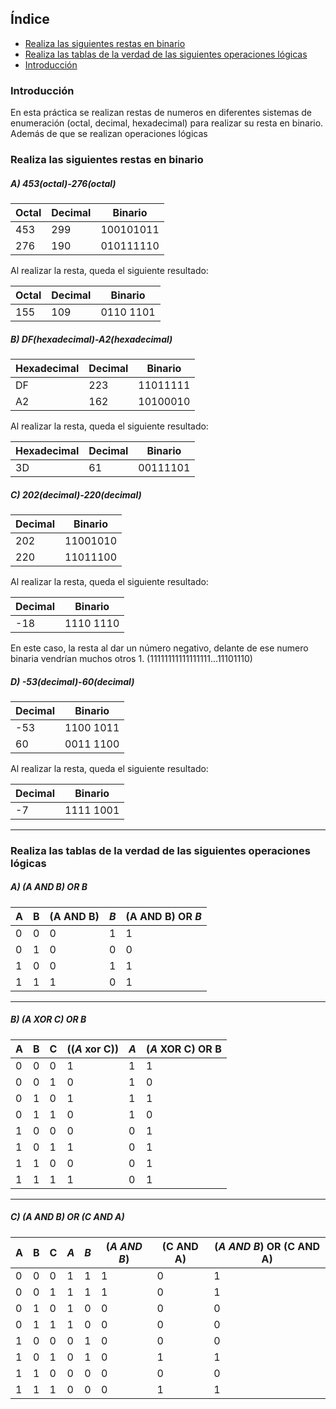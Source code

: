 ## Índice

- [Realiza las siguientes restas en binario](#realiza-las-siguientes-restas-en-binario)
- [Realiza las tablas de la verdad de las siguientes operaciones lógicas](#realiza-las-tablas-de-la-verdad-de-las-siguientes-operaciones-lógicas)
- [Introducción](#introducción)

### Introducción

En esta práctica se realizan restas de numeros en diferentes sistemas de enumeración (octal, decimal, hexadecimal) para realizar su resta en binario.
Además de que se realizan operaciones lógicas

### Realiza las siguientes restas en binario

##### A) 453(octal)-276(octal)

| Octal | Decimal | Binario   |
| ----- | ------- | --------- |
| 453   | 299     | 100101011 |
| 276   | 190     | 010111110 |

Al realizar la resta, queda el siguiente resultado:

| Octal | Decimal | Binario   |
| ----- | ------- | --------- |
| 155   | 109     | 0110 1101 |

##### B) DF(hexadecimal)-A2(hexadecimal)

| Hexadecimal | Decimal | Binario  |
| ----------- | ------- | -------- |
| DF          | 223     | 11011111 |
| A2          | 162     | 10100010 |

Al realizar la resta, queda el siguiente resultado:

| Hexadecimal | Decimal | Binario  |
| ----------- | ------- | -------- |
| 3D          | 61      | 00111101 |

##### C) 202(decimal)-220(decimal)

| Decimal | Binario  |
| ------- | -------- |
| 202     | 11001010 |
| 220     | 11011100 |

Al realizar la resta, queda el siguiente resultado:

| Decimal | Binario   |
| ------- | --------- |
| -18     | 1110 1110 |

En este caso, la resta al dar un número negativo, delante de ese numero binaria vendrían muchos otros 1. (11111111111111111...11101110)

##### D) -53(decimal)-60(decimal) 

| Decimal | Binario   |
| ------- | --------- |
| -53     | 1100 1011 |
| 60      | 0011 1100 |

Al realizar la resta, queda el siguiente resultado:

| Decimal | Binario   |
| ------- | --------- |
| -7      | 1111 1001 |


---

### Realiza las tablas de la verdad de las siguientes operaciones lógicas

##### A) (A AND B) OR *B*

| A   | B   | (A AND B) | *B* | (A AND B) OR *B* |
| --- | --- | --------- | --- | ---------------- |
| 0   | 0   | 0         | 1   | 1                |
| 0   | 1   | 0         | 0   | 0                |
| 1   | 0   | 0         | 1   | 1                |
| 1   | 1   | 1         | 0   | 1                |

---
##### B) (*A* XOR C) OR B

| A   | B   | C   | ((*A* xor C)) | *A* | (*A* XOR C) OR B |
| --- | --- | --- | ------------- | --- | ---------------- |
| 0   | 0   | 0   | 1             | 1   | 1                |
| 0   | 0   | 1   | 0             | 1   | 0                |
| 0   | 1   | 0   | 1             | 1   | 1                |
| 0   | 1   | 1   | 0             | 1   | 0                |
| 1   | 0   | 0   | 0             | 0   | 1                |
| 1   | 0   | 1   | 1             | 0   | 1                |
| 1   | 1   | 0   | 0             | 0   | 1                |
| 1   | 1   | 1   | 1             | 0   | 1                |

---

##### C) (*A AND B*) OR (C AND A)


| A   | B   | C   | *A* | *B* | (*A AND B*) | (C AND A) | (*A AND B*) OR (C AND A) |
| --- | --- | --- | --- | --- | ----------- | --------- | ------------------------ |
| 0   | 0   | 0   | 1   | 1   | 1           | 0         | 1                        |
| 0   | 0   | 1   | 1   | 1   | 1           | 0         | 1                        |
| 0   | 1   | 0   | 1   | 0   | 0           | 0         | 0                        |
| 0   | 1   | 1   | 1   | 0   | 0           | 0         | 0                        |
| 1   | 0   | 0   | 0   | 1   | 0           | 0         | 0                        |
| 1   | 0   | 1   | 0   | 1   | 0           | 1         | 1                        |
| 1   | 1   | 0   | 0   | 0   | 0           | 0         | 0                        |
| 1   | 1   | 1   | 0   | 0   | 0           | 1         | 1                        |





